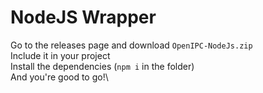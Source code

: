 # NodeJS Wrapper
Go to the releases page and download `OpenIPC-NodeJs.zip`\
Include it in your project\
Install the dependencies (`npm i` in the folder)\
And you're good to go!\